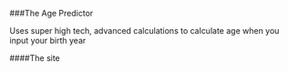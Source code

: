 ###The Age Predictor

Uses super high tech, advanced calculations to calculate age when you input your birth year


####The site
